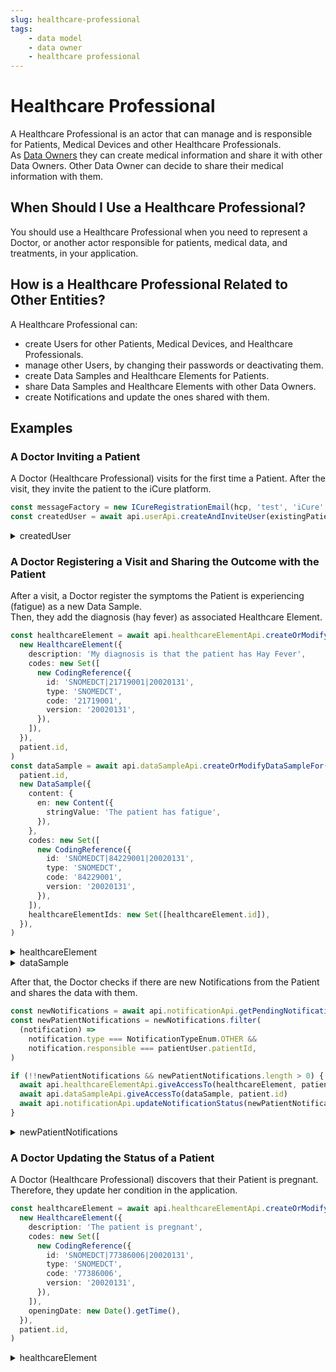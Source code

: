 ```yaml
---
slug: healthcare-professional
tags:
    - data model
    - data owner
    - healthcare professional
---
```

# Healthcare Professional

A Healthcare Professional is an actor that can manage and is responsible for Patients, Medical Devices and other 
Healthcare Professionals.  
As [Data Owners](/sdks/glossary#data-owner) they can create medical information and share it with other Data Owners.
Other Data Owner can decide to share their medical information with them.

## When Should I Use a Healthcare Professional?

You should use a Healthcare Professional when you need to represent a Doctor, or another actor responsible for patients,
medical data, and treatments, in your application.

## How is a Healthcare Professional Related to Other Entities?

A Healthcare Professional can:
- create Users for other Patients, Medical Devices, and Healthcare Professionals.  
- manage other Users, by changing their passwords or deactivating them.  
- create Data Samples and Healthcare Elements for Patients.  
- share Data Samples and Healthcare Elements with other Data Owners.  
- create Notifications and  update the ones shared with them.

## Examples

### A Doctor Inviting a Patient

A Doctor (Healthcare Professional) visits for the first time a Patient. After the visit, they invite the patient
to the iCure platform.

<!-- file://code-samples/explanation/doctor-invites-a-patient/index.mts snippet:doctor invites user-->
```typescript
const messageFactory = new ICureRegistrationEmail(hcp, 'test', 'iCure', existingPatient)
const createdUser = await api.userApi.createAndInviteUser(existingPatient, messageFactory)
```
<!-- output://code-samples/explanation/doctor-invites-a-patient/createdUser.txt -->
<details>
<summary>createdUser</summary>

```json
{
  "id": "27ad9a27-7dd8-4fb3-848f-53f5c825235d",
  "rev": "1-e22b436b5c8de0d4671b6d69c349d135",
  "created": 1679927940303,
  "name": "a5aa98f1@icure.com",
  "login": "a5aa98f1@icure.com",
  "groupId": "ic-e2etest-medtech-docs",
  "patientId": "a4740c7a-7622-476b-a2f0-7193357d8db1",
  "email": "a5aa98f1@icure.com",
  "properties": {},
  "roles": {},
  "sharingDataWith": {},
  "authenticationTokens": {}
}
```
</details>

### A Doctor Registering a Visit and Sharing the Outcome with the Patient

After a visit, a Doctor register the symptoms the Patient is experiencing (fatigue) as a new Data Sample.  
Then, they add the diagnosis (hay fever) as associated Healthcare Element.

<!-- file://code-samples/explanation/doctor-shares-data-with-patient/index.mts snippet:doctor shares medical data-->
```typescript
const healthcareElement = await api.healthcareElementApi.createOrModifyHealthcareElement(
  new HealthcareElement({
    description: 'My diagnosis is that the patient has Hay Fever',
    codes: new Set([
      new CodingReference({
        id: 'SNOMEDCT|21719001|20020131',
        type: 'SNOMEDCT',
        code: '21719001',
        version: '20020131',
      }),
    ]),
  }),
  patient.id,
)
const dataSample = await api.dataSampleApi.createOrModifyDataSampleFor(
  patient.id,
  new DataSample({
    content: {
      en: new Content({
        stringValue: 'The patient has fatigue',
      }),
    },
    codes: new Set([
      new CodingReference({
        id: 'SNOMEDCT|84229001|20020131',
        type: 'SNOMEDCT',
        code: '84229001',
        version: '20020131',
      }),
    ]),
    healthcareElementIds: new Set([healthcareElement.id]),
  }),
)
```
<!-- output://code-samples/explanation/doctor-shares-data-with-patient/healthcareElement.txt -->
<details>
<summary>healthcareElement</summary>

```json
{
  "id": "2d1ad658-15f8-42f7-a2de-3060567591c6",
  "rev": "1-71ff1070747f8ea4d676891a4295a504",
  "created": 1679927938127,
  "modified": 1679927938127,
  "author": "591cdb4c-02ea-4adf-bde9-674f1fde87c8",
  "responsible": "94dee587-c7ba-4f53-86ab-280a44525c0a",
  "healthcareElementId": "2d1ad658-15f8-42f7-a2de-3060567591c6",
  "valueDate": 20230327163858,
  "openingDate": 20230327163858,
  "description": "My diagnosis is that the patient has Hay Fever",
  "identifiers": [],
  "codes": {},
  "labels": {},
  "systemMetaData": {
    "secretForeignKeys": [
      "ce1568d1-d1d5-4c0a-b05b-18efed77163d"
    ],
    "cryptedForeignKeys": {
      "94dee587-c7ba-4f53-86ab-280a44525c0a": {}
    },
    "delegations": {
      "94dee587-c7ba-4f53-86ab-280a44525c0a": {}
    },
    "encryptionKeys": {
      "94dee587-c7ba-4f53-86ab-280a44525c0a": {}
    },
    "encryptedSelf": "kWEaJLgEg9wT7CB3JK7uTU3GKwEQy71YpI85A71onIlSakHDudlA3fHQsVejhZb9wmoorvlKBPqP7/FrCCbV6rNPxe2IimtMeBB7hMYVHDs="
  }
}
```
</details>

<!-- output://code-samples/explanation/doctor-shares-data-with-patient/dataSample.txt -->
<details>
<summary>dataSample</summary>

```json
{
  "id": "882d06bb-f1f4-4b8f-b74f-466b3bacafb2",
  "qualifiedLinks": {},
  "batchId": "89450f09-b1d2-44e1-a329-203ad940ccb5",
  "index": 0,
  "valueDate": 20230327163858,
  "openingDate": 20230327163858,
  "created": 1679927938274,
  "modified": 1679927938274,
  "author": "591cdb4c-02ea-4adf-bde9-674f1fde87c8",
  "responsible": "94dee587-c7ba-4f53-86ab-280a44525c0a",
  "identifiers": [],
  "healthcareElementIds": {},
  "canvasesIds": {},
  "content": {
    "en": {
      "stringValue": "The patient has fatigue",
      "compoundValue": [],
      "ratio": [],
      "range": []
    }
  },
  "codes": {},
  "labels": {},
  "systemMetaData": {
    "secretForeignKeys": [
      "ce1568d1-d1d5-4c0a-b05b-18efed77163d"
    ],
    "cryptedForeignKeys": {
      "94dee587-c7ba-4f53-86ab-280a44525c0a": {}
    },
    "delegations": {
      "94dee587-c7ba-4f53-86ab-280a44525c0a": {}
    },
    "encryptionKeys": {
      "94dee587-c7ba-4f53-86ab-280a44525c0a": {}
    }
  }
}
```
</details>

After that, the Doctor checks if there are new Notifications from the Patient and shares the data with them.

<!-- file://code-samples/explanation/doctor-shares-data-with-patient/index.mts snippet:doctor receives notification-->
```typescript
const newNotifications = await api.notificationApi.getPendingNotificationsAfter()
const newPatientNotifications = newNotifications.filter(
  (notification) =>
    notification.type === NotificationTypeEnum.OTHER &&
    notification.responsible === patientUser.patientId,
)

if (!!newPatientNotifications && newPatientNotifications.length > 0) {
  await api.healthcareElementApi.giveAccessTo(healthcareElement, patient.id)
  await api.dataSampleApi.giveAccessTo(dataSample, patient.id)
  await api.notificationApi.updateNotificationStatus(newPatientNotifications[0], 'completed')
}
```
<!-- output://code-samples/explanation/doctor-shares-data-with-patient/newPatientNotifications.txt -->
<details>
<summary>newPatientNotifications</summary>

```text
[
  {
    "id": "a310b11b-4ac1-472f-b268-eea3fe4c7988",
    "rev": "1-29e1a36b99ced9375312f442c48bc3fd",
    "created": 1679927938401,
    "modified": 1679927938401,
    "author": "68a4f7d3-aa5d-43ff-95a1-ba14675397ca",
    "responsible": "3238dd4f-be09-4375-bb5b-0bf9d737ac94",
    "status": "completed",
    "identifiers": [],
    "properties": [],
    "type": "OTHER",
    "systemMetaData": {
      "secretForeignKeys": [],
      "cryptedForeignKeys": {},
      "delegations": {
        "3238dd4f-be09-4375-bb5b-0bf9d737ac94": {},
        "94dee587-c7ba-4f53-86ab-280a44525c0a": {}
      },
      "encryptionKeys": {
        "3238dd4f-be09-4375-bb5b-0bf9d737ac94": {},
        "94dee587-c7ba-4f53-86ab-280a44525c0a": {}
      }
    }
  }
]
```
</details>

### A Doctor Updating the Status of a Patient

A Doctor (Healthcare Professional) discovers that their Patient is pregnant. Therefore, they update her condition in the
application.

<!-- file://code-samples/explanation/doctor-creates-he/index.mts snippet:doctor can create HE-->
```typescript
const healthcareElement = await api.healthcareElementApi.createOrModifyHealthcareElement(
  new HealthcareElement({
    description: 'The patient is pregnant',
    codes: new Set([
      new CodingReference({
        id: 'SNOMEDCT|77386006|20020131',
        type: 'SNOMEDCT',
        code: '77386006',
        version: '20020131',
      }),
    ]),
    openingDate: new Date().getTime(),
  }),
  patient.id,
)
```
<!-- output://code-samples/explanation/doctor-creates-he/healthcareElement.txt -->
<details>
<summary>healthcareElement</summary>

```json
{
  "id": "bcf8e2bd-c205-488b-82b0-4d628d13910e",
  "rev": "1-6cecbbd9ad1e1936f309aa0f2237a8b8",
  "created": 1679927933402,
  "modified": 1679927933402,
  "author": "f7ec463c-44b4-414e-9e7f-f2cc0967cc01",
  "responsible": "b16baab3-b6a3-42a0-b4b5-8dc8e00cc806",
  "healthcareElementId": "bcf8e2bd-c205-488b-82b0-4d628d13910e",
  "valueDate": 20230327163853,
  "openingDate": 1679927933353,
  "description": "The patient is pregnant",
  "identifiers": [],
  "codes": {},
  "labels": {},
  "systemMetaData": {
    "secretForeignKeys": [
      "4742a08d-bbc1-4ed1-a758-f0a605529bf1"
    ],
    "cryptedForeignKeys": {
      "b16baab3-b6a3-42a0-b4b5-8dc8e00cc806": {}
    },
    "delegations": {
      "b16baab3-b6a3-42a0-b4b5-8dc8e00cc806": {}
    },
    "encryptionKeys": {
      "b16baab3-b6a3-42a0-b4b5-8dc8e00cc806": {}
    },
    "encryptedSelf": "2Sew0lYQyJcGEEU57YRPZvzbj8j9WTX8GnSoUz+DrRyVu9Is2cY38gHeWsL/KZvhXh6ejE/Fd1Z4wMo1aSFC0g=="
  }
}
```
</details>
